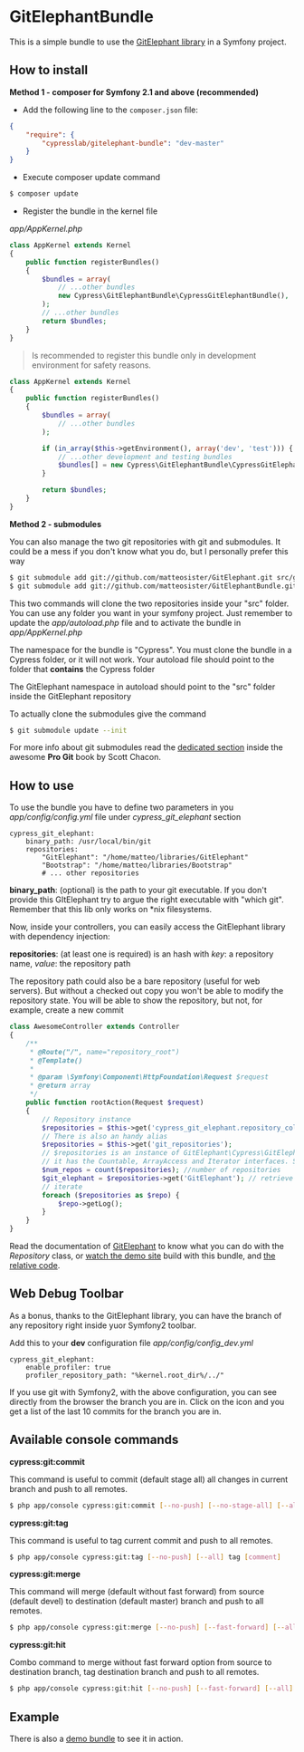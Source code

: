 # GitElephantBundle #

This is a simple bundle to use the [GitElephant library](https://github.com/matteosister/GitElephant) in a Symfony project.

How to install
--------------

**Method 1 - composer for Symfony 2.1 and above (recommended)**

- Add the following line to the `composer.json` file:

``` json
{
    "require": {
        "cypresslab/gitelephant-bundle": "dev-master"
    }
}
```

- Execute composer update command

``` bash
$ composer update
```

- Register the bundle in the kernel file

*app/AppKernel.php*

``` php
class AppKernel extends Kernel
{
    public function registerBundles()
    {
        $bundles = array(
            // ...other bundles
            new Cypress\GitElephantBundle\CypressGitElephantBundle(),
        );
        // ...other bundles
        return $bundles;
    }
}
```

>Is recommended to register this bundle only in development environment for safety reasons.

``` php
class AppKernel extends Kernel
{
    public function registerBundles()
    {
        $bundles = array(
            // ...other bundles
        );

        if (in_array($this->getEnvironment(), array('dev', 'test'))) {
            // ...other development and testing bundles
            $bundles[] = new Cypress\GitElephantBundle\CypressGitElephantBundle();
        }

        return $bundles;
    }
}
```

**Method 2 - submodules**

You can also manage the two git repositories with git and submodules. It could be a mess if you don't know what you do, but I personally prefer this way

``` bash
$ git submodule add git://github.com/matteosister/GitElephant.git src/git-elephant
$ git submodule add git://github.com/matteosister/GitElephantBundle.git src/Cypress/GitElephantBundle
```

This two commands will clone the two repositories inside your "src" folder. You can use any folder you want in your symfony project. Just remember to update the *app/autoload.php* file and to activate the bundle in *app/AppKernel.php*

The namespace for the bundle is "Cypress". You must clone the bundle in a Cypress folder, or it will not work. Your autoload file should point to the folder that **contains** the Cypress folder

The GitElephant namespace in autoload should point to the "src" folder inside the GitElephant repository

To actually clone the submodules give the command

``` bash
$ git submodule update --init
```

For more info about git submodules read the [dedicated section](http://progit.org/book/ch6-6.html) inside the awesome **Pro Git** book by Scott Chacon.

How to use
----------

To use the bundle you have to define two parameters in you *app/config/config.yml* file under *cypress_git_elephant* section

    cypress_git_elephant:
        binary_path: /usr/local/bin/git
        repositories:
            "GitElephant": "/home/matteo/libraries/GitElephant"
            "Bootstrap": "/home/matteo/libraries/Bootstrap"
            # ... other repositories

**binary_path**: (optional) is the path to your git executable. If you don't provide this GItElephant try to argue the right executable with "which git". Remember that this lib only works on *nix filesystems.

Now, inside your controllers, you can easily access the GitElephant library with dependency injection:

**repositories**: (at least one is required) is an hash with *key*: a repository name, *value*: the repository path

The repository path could also be a bare repository (useful for web servers). But without a checked out copy you won't be able to modify the repository state. You will be able to show the repository, but not, for example, create a new commit

``` php
class AwesomeController extends Controller
{
    /**
     * @Route("/", name="repository_root")
     * @Template()
     *
     * @param \Symfony\Component\HttpFoundation\Request $request
     * @return array
     */
    public function rootAction(Request $request)
    {
        // Repository instance
        $repositories = $this->get('cypress_git_elephant.repository_collection');
        // There is also an handy alias
        $repositories = $this->get('git_repositories');
        // $repositories is an instance of GitElephant\Cypress\GitElephantBundle\Collection\GitElephantRepositoryCollection
        // it has the Countable, ArrayAccess and Iterator interfaces. So you can do:
        $num_repos = count($repositories); //number of repositories
        $git_elephant = $repositories->get('GitElephant'); // retrieve a Repository instance by its name (defined in config.yml)
        // iterate
        foreach ($repositories as $repo) {
            $repo->getLog();
        }
    }
}
```

Read the documentation of [GitElephant](https://github.com/matteosister/GitElephant) to know what you can do with the *Repository* class, or [watch the demo site](http://gitelephant.cypresslab.net/) build with this bundle, and [the relative code](https://github.com/matteosister/GitElephantDemoBundle).

Web Debug Toolbar
------------------

As a bonus, thanks to the GitElephant library, you can have the branch of any repository right inside yuor Symfony2 toolbar.

Add this to your **dev** configuration file *app/config/config_dev.yml*

    cypress_git_elephant:
        enable_profiler: true
        profiler_repository_path: "%kernel.root_dir%/../"

If you use git with Symfony2, with the above configuration, you can see directly from the browser the branch you are in. Click on the icon and you get a list of the last 10 commits for the branch you are in.

Available console commands
--------------------------

**cypress:git:commit**

This command is useful to commit (default stage all) all changes in current branch and push to all remotes.

``` bash
$ php app/console cypress:git:commit [--no-push] [--no-stage-all] [--all] message
```

**cypress:git:tag**

This command is useful to tag current commit and push to all remotes.

``` bash
$ php app/console cypress:git:tag [--no-push] [--all] tag [comment]
```

**cypress:git:merge**

This command will merge (default without fast forward) from source (default devel) to destination (default master) branch and push to all remotes.

``` bash
$ php app/console cypress:git:merge [--no-push] [--fast-forward] [--all] [source] [destination]
```

**cypress:git:hit**

Combo command to merge without fast forward option from source to destination branch, tag destination branch and push to all remotes.

``` bash
$ php app/console cypress:git:hit [--no-push] [--fast-forward] [--all] tag [comment] [source] [destination]
```

Example
-------

There is also a [demo bundle](https://github.com/matteosister/GitElephantDemoBundle) to see it in action.
